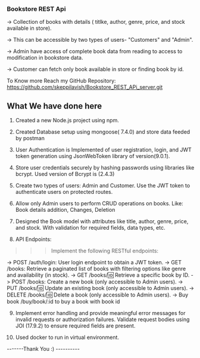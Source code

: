 ### Bookstore REST Api

-> Collection of books with details ( titlke, author, genre, price, and stock available in store). 

-> This can be accessible by two types of users- "Customers" and "Admin".

-> Admin have access of complete book data from reading to access to modification in bookstore data.

-> Customer can fetch only book available in store or finding book by id. 



To Know more Reach my GitHub Repository: https://github.com/skeppilavish/Bookstore_REST_APi_server.git


## What We have done here

1. Created a new Node.js project using npm.

2. Created Database setup using mongoose( 7.4.0) and store data feeded by postman

3. User Authentication is Implemented of user registration, login, and JWT token generation using JsonWebToken library of version(9.0.1).

4. Store user credentials securely by hashing passwords using libraries like bcrypt. 
    Used version of Bcrypt is (2.4.3)

5. Create two types of users: Admin and Customer. Use the JWT token to authenticate users on protected routes.

6. Allow only Admin users to perform CRUD operations on books. Like: Book details addition, Changes, Deletion 

7. Designed the Book model with attributes like title, author, genre, price, and stock. With validation for required fields, data types, etc.

8. API Endpoints:

 >>>Implement the following RESTful endpoints:

   -> POST /auth/login: User login endpoint to obtain a JWT token.
   -> GET /books: Retrieve a paginated list of books with filtering options like genre and availability (in stock).
   -> GET /books/:id: Retrieve a specific book by ID.
   -> POST /books: Create a new book (only accessible to Admin users).
   -> PUT /books/:id: Update an existing book (only accessible to Admin users).
   -> DELETE /books/:id: Delete a book (only accessible to Admin users).
   -> Buy book /buy/book/:id to buy a book with book id

9. Implement error handling and provide meaningful error messages for invalid requests or authorization failures.
    Validate request bodies using JOI (17.9.2) to ensure required fields are present. 

10. Used docker to run in virtual environment.

-------Thank You :) ----------